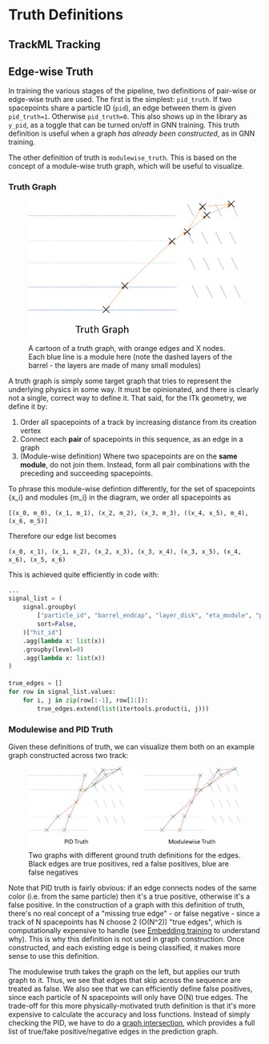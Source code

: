 # Truth Definitions

## TrackML Tracking

## Edge-wise Truth

In training the various stages of the pipeline, two definitions of pair-wise or edge-wise truth are used. The first is the simplest: `pid_truth`. If two spacepoints share a particle ID (`pid`), an edge between them is given `pid_truth=1`. Otherwise `pid_truth=0`. This also shows up in the library as `y_pid`, as a toggle that can be turned on/off in GNN training. This truth definition is useful when a graph *has already been constructed*, as in GNN training. 

The other definition of truth is `modulewise_truth`. This is based on the concept of a module-wise truth graph, which will be useful to visualize.

### Truth Graph

<figure>
  <img src="https://raw.githubusercontent.com/HSF-reco-and-software-triggers/Tracking-ML-Exa.TrkX/master/docs/media/truth_graph.png"/>
  <figcaption>A cartoon of a truth graph, with orange edges and X nodes. Each blue line is a module here (note the dashed layers of the barrel - the layers are made of many small modules)</figcaption>
</figure>



A truth graph is simply some target graph that tries to represent the underlying physics in some way. It must be opinionated, and there is clearly not a single, correct way to define it. That said, for the ITk geometry, we define it by:
1. Order all spacepoints of a track by increasing distance from its creation vertex
2. Connect each **pair** of spacepoints in this sequence, as an edge in a graph
3. (Module-wise definition) Where two spacepoints are on the **same module**, do not join them. Instead, form all pair combinations with the preceding and succeeding spacepoints. 

To phrase this module-wise defintion differently, for the set of spacepoints {x_i} and modules {m_i} in the diagram, we order all spacepoints as

```
[(x_0, m_0), (x_1, m_1), (x_2, m_2), (x_3, m_3), ((x_4, x_5), m_4), (x_6, m_5)]
```

Therefore our edge list becomes

```
(x_0, x_1), (x_1, x_2), (x_2, x_3), (x_3, x_4), (x_3, x_5), (x_4, x_6), (x_5, x_6)
```

This is achieved quite efficiently in code with:
``` py title="get_modulewise_edges()"
...
signal_list = (
    signal.groupby(
        ["particle_id", "barrel_endcap", "layer_disk", "eta_module", "phi_module"],
        sort=False,
    )["hit_id"]
    .agg(lambda x: list(x))
    .groupby(level=0)
    .agg(lambda x: list(x))
)

true_edges = []
for row in signal_list.values:
    for i, j in zip(row[:-1], row[1:]):
        true_edges.extend(list(itertools.product(i, j)))
```

### Modulewise and PID Truth

Given these definitions of truth, we can visualize them both on an example graph constructed across two track:

<figure>
  <img src="https://raw.githubusercontent.com/HSF-reco-and-software-triggers/Tracking-ML-Exa.TrkX/master/docs/media/truth_definitions.png"/>
  <figcaption>Two graphs with different ground truth definitions for the edges. Black edges are true positives, red a false positives, blue are false negatives</figcaption>
</figure>

Note that PID truth is fairly obvious: if an edge connects nodes of the same color (i.e. from the same particle) then it's a true positive, otherwise it's a false positive. In the construction of a graph with this definition of truth, there's no real concept of a "missing true edge" - or false negative - since a track of N spacepoints has N choose 2 (O(N^2)) "true edges", which is computationally expensive to handle (see [Embedding training](https://hsf-reco-and-software-triggers.github.io/Tracking-ML-Exa.TrkX/models/taxonomy#embedding) to understand why). This is why this definition is not used in graph construction. Once constructed, and each existing edge is being classified, it makes more sense to use this definition. 

The modulewise truth takes the graph on the left, but applies our truth graph to it. Thus, we see that edges that skip across the sequence are treated as false. We also see that we can efficiently define false positives, since each particle of N spacepoints will only have O(N) true edges. The trade-off for this more physically-motivated truth definition is that it's more expensive to calculate the accuracy and loss functions. Instead of simply checking the PID, we have to do a [graph intersection](https://hsf-reco-and-software-triggers.github.io/Tracking-ML-Exa.TrkX/tools/data#graph_intersection), which provides a full list of true/fake positive/negative edges in the prediction graph.